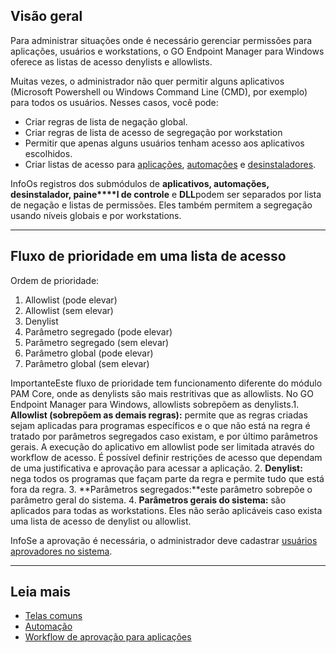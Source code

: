 ## Visão geral

Para administrar situações onde é necessário gerenciar permissões para aplicações, usuários e workstations, o GO Endpoint Manager para Windows oferece as listas de acesso denylists e allowlists.

Muitas vezes, o administrador não quer permitir alguns aplicativos (Microsoft Powershell ou Windows Command Line (CMD), por exemplo) para todos os usuários. Nesses casos, você pode:

* Criar regras de lista de negação global.
* Criar regras de lista de acesso de segregação por workstation
* Permitir que apenas alguns usuários tenham acesso aos aplicativos escolhidos.
* Criar listas de acesso para [aplicações](https://docs.senhasegura.io/v3-32/docs/pt/go-endpoint-manager-windows-application-access-lists-1-1), [automações](https://docs.senhasegura.io/v3-32/docs/go-endpoint-manager-windows-agent-automation#configure-automation-on-the-senhasegura-platform-go) e [desinstaladores](https://docs.senhasegura.io/v3-32/docs/pt/go-endpoint-manager-windows-uninstallers).

InfoOs registros dos submódulos de **aplicativos, a****utomaçõe****s, desinstalador, paine****l de controle** e **DLL**podem ser separados por lista de negação e listas de permissões. Eles também permitem a segregação usando níveis globais e por workstations.

---

## Fluxo de prioridade em uma l**ista de acesso**

Ordem de prioridade:

1. Allowlist (pode elevar)
2. Allowlist (sem elevar)
3. Denylist
4. Parâmetro segregado (pode elevar)
5. Parâmetro segregado (sem elevar)
6. Parâmetro global (pode elevar)
7. Parâmetro global (sem elevar)

ImportanteEste fluxo de prioridade tem funcionamento diferente do módulo PAM Core, onde as denylists são mais restritivas que as allowlists. No GO Endpoint Manager para Windows, allowlists sobrepõem as denylists.1. **Allowlist (sobrepõem as demais regras):** permite que as regras criadas sejam aplicadas para programas específicos e o que não está na regra é tratado por parâmetros segregados caso existam, e por último parâmetros gerais. A execução do aplicativo em allowlist pode ser limitada através do workflow de acesso. É possível definir restrições de acesso que dependam de uma justificativa e aprovação para acessar a aplicação.
2. **Denylist:** nega todos os programas que façam parte da regra e permite tudo que está fora da regra.
3. **Parâmetros segregados:**este parâmetro sobrepõe o parâmetro geral do sistema.
4. **Parâmetros gerais do sistema:** são aplicados para todas as workstations. Eles não serão aplicáveis caso exista uma lista de acesso de denylist ou allowlist.

InfoSe a aprovação é necessária, o administrador deve cadastrar [usuários aprovadores no sistema](https://docs.senhasegura.io/v3-32/docs/pt/go-endpoint-manager-windows-approval-workflow).

---

## Leia mais

* [Telas comuns](https://docs.senhasegura.io/v3-32/docs/pt/general-information-graphical-user-interface?highlight=telas%20comuns#telas-comuns)
* [Automação](https://docs.senhasegura.io/v3-32/docs/pt/go-endpoint-manager-windows-agent-automation)
* [Workflow de aprovação para aplicações](https://docs.senhasegura.io/v3-32/docs/pt/go-endpoint-manager-windows-approval-workflow)
